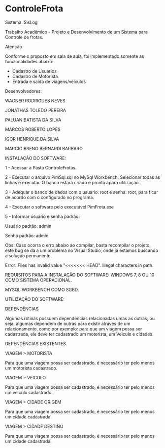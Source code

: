 ﻿# ControleFrota

 Sistema: SisLog

Trabalho Acadêmico - Projeto e Desenvolvimento de um Sistema para Controle de frotas.


Atenção

Conforme o proposto em sala de aula, foi implementado somente as funcionalidades abaixo:
- Cadastro de Usuários
- Cadastro de Motorista
- Entrada e saída de viagens/veículos


Desenvolvedores:

WAGNER RODRIGUES NEVES

JONATHAS TOLEDO PEREIRA

PALUAN BATISTA DA SILVA

MARCOS ROBERTO LOPES

IGOR HENRIQUE DA SILVA

MARCIO BRENO BERNARDI BARBARO


INSTALAÇÃO DO SOFTWARE:

1 - Acessar a Pasta ControleFrotas.

2 - Executar o arquivo PimSql.sql no MySql Workbench. Selecionar todas as linhas e executar. O banco estará criado e pronto apara utilização.

3 - Adequar o banco de dados com o usuario: root e senha: root, para ficar de acordo com o configurado no programa.

4 - Executar o software pelo executável PimFrota.exe

5 - Informar usuário e senha padrão:

Usuário padrão: admin

Senha padrão: admin

Obs: Caso ocorra o erro abaixo ao compilar, basta recompilar o projeto, este bug se da a um problema no Visual Studio, onde já estamos buscando a solução permanente.

Error: Files has invalid value "<<<<<<< HEAD". Illegal characters in path.


REQUISITOS PARA A INSTALAÇÃO DO SOFTWARE:
WINDOWS 7, 8 OU 10 COMO SISTEMA OPERACIONAL.

MYSQL WORKBENCH COMO SGBD.

UTILIZAÇÃO DO SOFTWARE:

DEPENDÊNCIAS

Algumas rotinas possuem dependências relacionadas umas as outras, ou seja, algumas dependem de outras para existir através de um relacionamento, como por exemplo:
para que um viagem possa ser cadastrada, ele deve ter cadastrado um motorista, um Veiculo e cidades.

DEPENDÊNCIAS EXISTENTES

VIAGEM > MOTORISTA

Para que uma viagem possa ser cadastrado, é necessário ter pelo menos um motorista cadastrado.

VIAGEM > VEICULO

Para que uma viagem possa ser cadastrado, é necessário ter pelo menos um veiculo cadastrado.

VIAGEM > CIDADE ORIGEM

Para que uma viagem possa ser cadastrado, é necessário ter pelo menos um cidade cadastrada.

VIAGEM > CIDADE DESTINO

Para que uma viagem possa ser cadastrado, é necessário ter pelo menos um cidade cadastrada.
